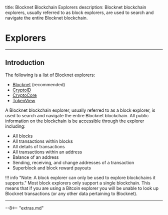 title: Blocknet Blockchain Explorers
description: Blocknet blockchain explorers, usually referred to as block explorers, are used to search and navigate the entire Blocknet blockchain. 

# Explorers

---

## Introduction
The following is a list of Blocknet explorers:

* [Blocknet](https://explorer.blocknet.co/)  (recommended)
* [CryptoID](https://chainz.cryptoid.info/block/)
* [CryptoCore](https://block.ccore.online/)
* [TokenView](https://block.tokenview.com/en/coininfo)

A Blocknet blockchain explorer, usually referred to as a block explorer, is used to search and navigate the entire Blocknet blockchain. All public information on the blockchain is be accessible through the explorer including: 

* All blocks
* All transactions within blocks
* All details of transactions
* All transactions within an address
* Balance of an address
* Sending, receiving, and change addresses of a transaction
* Superblock and block reward payouts

!!! info "Note: A block explorer can only be used to explore blockchains it supports."
  Most block explorers only support a single blockchain. This means that if you are using a Bitcoin explorer you will be unable to look up Blocknet transactions (or any other data pertaining to Blocknet).

---

<!-- 
## Using an Explorer
Navigating an explorer can be confusing and unintuitive if it's somethng you don't have experience with so we composed a collection of tutorial explaining how to use a block explorer.

### View Address Balance

??? example "Instructions using CryptoID"

??? example "Instructions using CryptoCore"

### View Transaction Details

??? example "Instructions using CryptoID"

??? example "Instructions using CryptoCore"

### View Transaction Hash / ID

??? example "Instructions using CryptoID"

??? example "Instructions using CryptoCore"

### View Block Details

??? example "Instructions using CryptoID"

??? example "Instructions using CryptoCore"

### View Block Hash / ID

??? example "Instructions using CryptoID"

??? example "Instructions using CryptoCore"

### View Address Transactions

??? example "Instructions using CryptoID"

??? example "Instructions using CryptoCore"
-->





<script type="text/javascript">
// read instructions for related links in ../snippets/extras.md
var relatedLinks = [];
</script>

--8<-- "extras.md"






